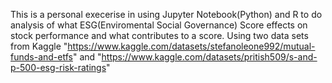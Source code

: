 This is a personal execerise in using Jupyter Notebook(Python) and R to do analysis of what ESG(Enviromental Social Governance) Score effects on stock performance and
what contributes to a score. Using two data sets from Kaggle "https://www.kaggle.com/datasets/stefanoleone992/mutual-funds-and-etfs" and 
"https://www.kaggle.com/datasets/pritish509/s-and-p-500-esg-risk-ratings"
